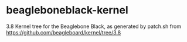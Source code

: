 beagleboneblack-kernel
======================

3.8 Kernel tree for the Beaglebone Black, as generated by patch.sh from https://github.com/beagleboard/kernel/tree/3.8
